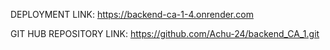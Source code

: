 DEPLOYMENT LINK: https://backend-ca-1-4.onrender.com

GIT HUB REPOSITORY LINK: https://github.com/Achu-24/backend_CA_1.git